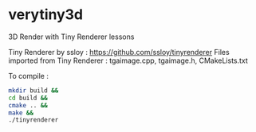 # verytiny3d
3D Render with Tiny Renderer lessons

Tiny Renderer by ssloy : https://github.com/ssloy/tinyrenderer
Files imported from Tiny Renderer : tgaimage.cpp, tgaimage.h, CMakeLists.txt

To compile :
``` sh
mkdir build &&
cd build &&
cmake .. &&
make &&
./tinyrenderer
```
